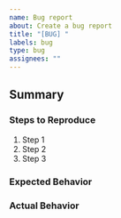 ```yaml
---
name: Bug report
about: Create a bug report
title: "[BUG] "
labels: bug
type: bug
assignees: ""
---
```


## Summary

<!-- Provide a brief description of the bug you want to report. -->

### Steps to Reproduce

<!-- List the steps that must be taken to reproduce the bug. -->

1. Step 1
2. Step 2
3. Step 3

### Expected Behavior

<!-- Describe what you expected to happen. -->

### Actual Behavior

<!-- Describe what actually happened. -->
